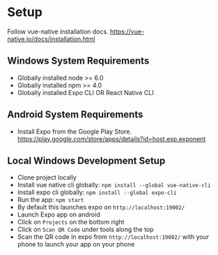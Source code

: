 # Setup

Follow vue-native installation docs. https://vue-native.io/docs/installation.html

## Windows System Requirements

- Globally installed node >= 6.0
- Globally installed npm >= 4.0
- Globally installed Expo CLI OR React Native CLI

## Android System Requirements

- Install Expo from the Google Play Store. https://play.google.com/store/apps/details?id=host.exp.exponent

## Local Windows Development Setup

 - Clone project locally
 - Install vue native cli globally: `npm install --global vue-native-cli`
 - Install expo cli globally: `npm install --global expo-cli`
 - Run the app: `npm start`
 - By default this launches expo on `http://localhost:19002/`
 - Launch Expo app on android
 - Click on `Projects` on the bottom right
 - Click on `Scan QR Code` under tools along the top
 - Scan the QR code in expo from `http://localhost:19002/` with your phone to launch your app on your phone

